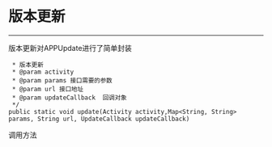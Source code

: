 # 版本更新

---

版本更新对APPUpdate进行了简单封装

```
 * 版本更新
 * @param activity
 * @param params 接口需要的参数
 * @param url 接口地址
 * @param updateCallback  回调对象
 */
public static void update(Activity activity,Map<String, String> params, String url, UpdateCallback updateCallback)
```

调用方法

